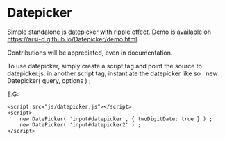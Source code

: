 # Datepicker
Simple standalone js datepicker with ripple effect.
Demo is available on https://arsi-d.github.io/Datepicker/demo.html.

Contributions will be appreciated, even in documentation.

To use datepicker, simply create a script tag and point the source to datepicker.js.
in another script tag, instantiate the datepicker like so :
new Datepicker( query, options ) ;

E.G: 


	<script src="js/datepicker.js"></script>
	<script>
		new DatePicker( 'input#datepicker', { twoDigitDate: true } ) ;
		new DatePicker( 'input#datepicker2' ) ;
	</script>
